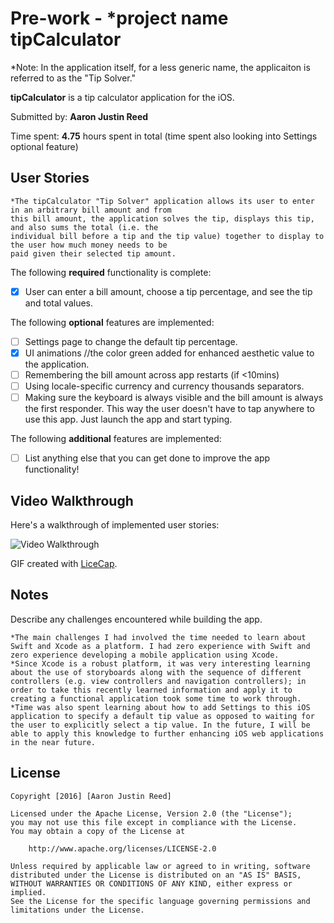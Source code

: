 # Pre-work - *project name tipCalculator 
*Note: In the application itself, for a less generic name, the applicaiton is referred to as the "Tip Solver."

**tipCalculator** is a tip calculator application for the iOS.

Submitted by: **Aaron Justin Reed**

Time spent: **4.75** hours spent in total (time spent also looking into Settings optional feature)

## User Stories
    
    *The tipCalculator "Tip Solver" application allows its user to enter in an arbitrary bill amount and from
    this bill amount, the application solves the tip, displays this tip, and also sums the total (i.e. the
    individual bill before a tip and the tip value) together to display to the user how much money needs to be
    paid given their selected tip amount. 

The following **required** functionality is complete:

* [x] User can enter a bill amount, choose a tip percentage, and see the tip and total values.

The following **optional** features are implemented:
* [ ] Settings page to change the default tip percentage.
* [x] UI animations //the color green added for enhanced aesthetic value to the application.
* [ ] Remembering the bill amount across app restarts (if <10mins)
* [ ] Using locale-specific currency and currency thousands separators.
* [ ] Making sure the keyboard is always visible and the bill amount is always the first responder. This way the user doesn't have to tap anywhere to use this app. Just launch the app and start typing.

The following **additional** features are implemented:

- [ ] List anything else that you can get done to improve the app functionality!
  

## Video Walkthrough 

Here's a walkthrough of implemented user stories:

<img src='http://i.imgur.com/BezPMTc.gif' title='Video Walkthrough' width='' alt='Video Walkthrough' />

GIF created with [LiceCap](http://www.cockos.com/licecap/).

## Notes

Describe any challenges encountered while building the app.

    *The main challenges I had involved the time needed to learn about Swift and Xcode as a platform. I had zero experience with Swift and zero experience developing a mobile application using Xcode. 
    *Since Xcode is a robust platform, it was very interesting learning about the use of storyboards along with the sequence of different controllers (e.g. view controllers and navigation controllers); in order to take this recently learned information and apply it to creating a functional application took some time to work through. 
    *Time was also spent learning about how to add Settings to this iOS application to specify a default tip value as opposed to waiting for the user to explicitly select a tip value. In the future, I will be able to apply this knowledge to further enhancing iOS web applications in the near future. 


## License

    Copyright [2016] [Aaron Justin Reed]

    Licensed under the Apache License, Version 2.0 (the "License");
    you may not use this file except in compliance with the License.
    You may obtain a copy of the License at

        http://www.apache.org/licenses/LICENSE-2.0

    Unless required by applicable law or agreed to in writing, software
    distributed under the License is distributed on an "AS IS" BASIS,
    WITHOUT WARRANTIES OR CONDITIONS OF ANY KIND, either express or implied.
    See the License for the specific language governing permissions and
    limitations under the License.
